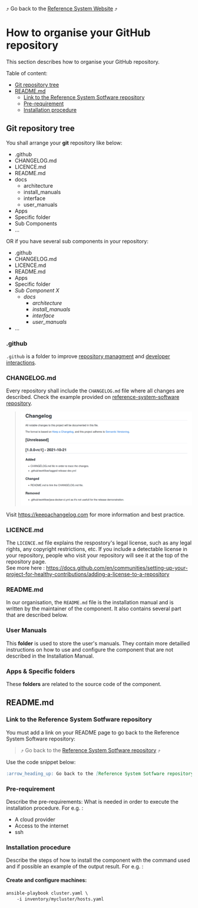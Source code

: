 :arrow_heading_up: Go back to the [Reference System Website](https://referencesystem.copernicus.eu/) :arrow_heading_up:

# How to organise your GitHub repository
This section describes how to organise your GitHub repository.

Table of content:
- [Git repository tree](#git-repository-tree)
- [README.md](#readmemd-1)
  - [Link to the Reference System Sotfware repository](#link-to-the-reference-system-sotfware-repository)
  - [Pre-requirement](#pre-requirement)
  - [Installation procedure](#installation-procedure)

## Git repository tree
You shall arrange your **git** repository like below:

- .github
- CHANGELOG.md
- LICENCE.md
- README.md
- docs
  - architecture
  - install_manuals
  - interface
  - user_manuals
- Apps
- Specific folder
- Sub Components
- ...


OR if you have several sub components in your repository:

- .github
- CHANGELOG.md
- LICENCE.md
- README.md
- Apps
- Specific folder
- *Sub Component X*
  - *docs*
    - *architecture*
    - *install_manuals*
    - *interface*
    - *user_manuals*
- ...

### .github
`.github` is a folder to improve [repository managment](https://docs.github.com/en/communities/setting-up-your-project-for-healthy-contributions/creating-a-default-community-health-file) and [developer interactions](https://docs.github.com/en/actions/learn-github-actions/understanding-github-actions).

### CHANGELOG.md
Every repository shall include the `CHANGELOG.md` file where all changes are described. Check the example provided on [reference-system-software repository](https://github.com/COPRS/reference-system-software/blob/release/CHANGELOG.md).

> ![Example of CHANGELOG.md file](/.github/assets/images/changelog.png)

Visit https://keepachangelog.com for more information and best practice.

### LICENCE.md
The `LICENCE.md` file explains the respostory's legal license, such as any legal rights, any copyright restrictions, etc. If you include a detectable license in your repository, people who visit your repository will see it at the top of the repository page.  
See more here : https://docs.github.com/en/communities/setting-up-your-project-for-healthy-contributions/adding-a-license-to-a-repository

### README.md
In our organisation, the `README.md` file is the installation manual and is written by the maintainer of the component. It also contains several part that are described below.

### User Manuals
This **folder** is used to store the user's manuals. They contain more detailled instructions on how to use and configure the component that are not described in the Installation Manual.

### Apps & Specific folders
These **folders** are related to the source code of the component.

## README.md
### Link to the Reference System Sotfware repository
You must add a link on your README page to go back to the Reference System Software repository:  
> :arrow_heading_up: Go back to the [Reference System Sotfware repository](https://github.com/COPRS/reference-system-software) :arrow_heading_up:  

Use the code snippet below:  
```Markdown
:arrow_heading_up: Go back to the [Reference System Sotfware repository](https://github.com/COPRS/reference-system-software) :arrow_heading_up:
```

### Pre-requirement
Describe the pre-requirements: What is needed in order to execute the installation procedure. For e.g. :
- A cloud provider
- Access to the internet
- ssh

### Installation procedure
Describe the steps of how to install the component with the command used and if possible an example of the output result. For e.g. :
#### Create and configure machines:
```shellsession
ansible-playbook cluster.yaml \
    -i inventory/mycluster/hosts.yaml
```

